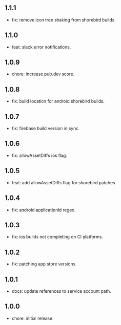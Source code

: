 ## 1.1.1

* fix: remove icon tree shaking from shorebird builds.

## 1.1.0

* feat: slack error notifications.

## 1.0.9

* chore: increase pub.dev score.

## 1.0.8

* fix: build location for android shorebird builds.

## 1.0.7

* fix: firebase build version in sync.

## 1.0.6

* fix: allowAssetDiffs ios flag.

## 1.0.5

* feat: add allowAssetDiffs flag for shorebird patches.

## 1.0.4

* fix: android applicationId regex.

## 1.0.3

* fix: ios builds not completing on CI platforms.

## 1.0.2

* fix: patching app store versions.

## 1.0.1

* docs: update references to service account path.

## 1.0.0

* chore: initial release.
